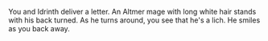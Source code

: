 You and Idrinth deliver a letter. An Altmer mage with long white hair stands with his back turned. As he turns around, you see that he's a lich. He smiles as you back away.
